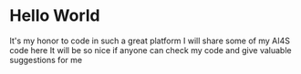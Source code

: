 # Hello World
It's my honor to code in such a great platform
I will share some of my AI4S code here
It will be so nice if anyone can check my code and give valuable suggestions for me
